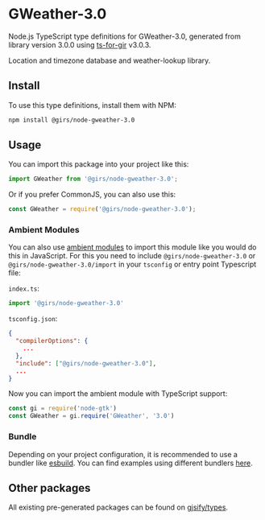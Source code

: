 
# GWeather-3.0

Node.js TypeScript type definitions for GWeather-3.0, generated from library version 3.0.0 using [ts-for-gir](https://github.com/gjsify/ts-for-gir) v3.0.3.

Location and timezone database and weather-lookup library.

## Install

To use this type definitions, install them with NPM:
```bash
npm install @girs/node-gweather-3.0
```

## Usage

You can import this package into your project like this:
```ts
import GWeather from '@girs/node-gweather-3.0';
```

Or if you prefer CommonJS, you can also use this:
```ts
const GWeather = require('@girs/node-gweather-3.0');
```

### Ambient Modules

You can also use [ambient modules](https://github.com/gjsify/ts-for-gir/tree/main/packages/cli#ambient-modules) to import this module like you would do this in JavaScript.
For this you need to include `@girs/node-gweather-3.0` or `@girs/node-gweather-3.0/import` in your `tsconfig` or entry point Typescript file:

`index.ts`:
```ts
import '@girs/node-gweather-3.0'
```

`tsconfig.json`:
```json
{
  "compilerOptions": {
    ...
  },
  "include": ["@girs/node-gweather-3.0"],
  ...
}
```

Now you can import the ambient module with TypeScript support: 

```ts
const gi = require('node-gtk')
const GWeather = gi.require('GWeather', '3.0')
```


### Bundle

Depending on your project configuration, it is recommended to use a bundler like [esbuild](https://esbuild.github.io/). You can find examples using different bundlers [here](https://github.com/gjsify/ts-for-gir/tree/main/examples).

## Other packages

All existing pre-generated packages can be found on [gjsify/types](https://github.com/gjsify/types).

